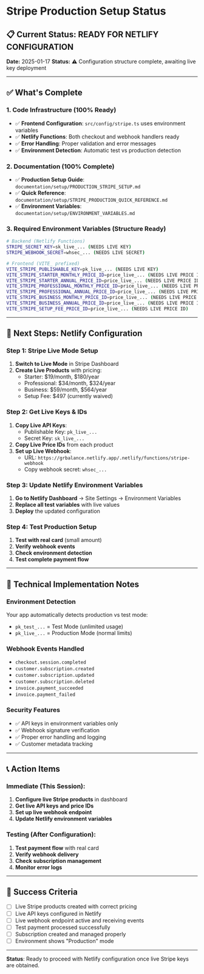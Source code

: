 # Stripe Production Setup Status

## 📋 Current Status: READY FOR NETLIFY CONFIGURATION
**Date:** 2025-01-17
**Status:** ⚠️ Configuration structure complete, awaiting live key deployment

---

## ✅ What's Complete

### 1. Code Infrastructure (100% Ready)
- ✅ **Frontend Configuration**: `src/config/stripe.ts` uses environment variables
- ✅ **Netlify Functions**: Both checkout and webhook handlers ready
- ✅ **Error Handling**: Proper validation and error messages
- ✅ **Environment Detection**: Automatic test vs production detection

### 2. Documentation (100% Complete)
- ✅ **Production Setup Guide**: `documentation/setup/PRODUCTION_STRIPE_SETUP.md`
- ✅ **Quick Reference**: `documentation/setup/STRIPE_PRODUCTION_QUICK_REFERENCE.md`
- ✅ **Environment Variables**: `documentation/setup/ENVIRONMENT_VARIABLES.md`

### 3. Required Environment Variables (Structure Ready)
```bash
# Backend (Netlify Functions)
STRIPE_SECRET_KEY=sk_live_... (NEEDS LIVE KEY)
STRIPE_WEBHOOK_SECRET=whsec_... (NEEDS LIVE SECRET)

# Frontend (VITE_ prefixed)
VITE_STRIPE_PUBLISHABLE_KEY=pk_live_... (NEEDS LIVE KEY)
VITE_STRIPE_STARTER_MONTHLY_PRICE_ID=price_live_... (NEEDS LIVE PRICE ID)
VITE_STRIPE_STARTER_ANNUAL_PRICE_ID=price_live_... (NEEDS LIVE PRICE ID)
VITE_STRIPE_PROFESSIONAL_MONTHLY_PRICE_ID=price_live_... (NEEDS LIVE PRICE ID)
VITE_STRIPE_PROFESSIONAL_ANNUAL_PRICE_ID=price_live_... (NEEDS LIVE PRICE ID)
VITE_STRIPE_BUSINESS_MONTHLY_PRICE_ID=price_live_... (NEEDS LIVE PRICE ID)
VITE_STRIPE_BUSINESS_ANNUAL_PRICE_ID=price_live_... (NEEDS LIVE PRICE ID)
VITE_STRIPE_SETUP_FEE_PRICE_ID=price_live_... (NEEDS LIVE PRICE ID)
```

---

## 🚀 Next Steps: Netlify Configuration

### Step 1: Stripe Live Mode Setup
1. **Switch to Live Mode** in Stripe Dashboard
2. **Create Live Products** with pricing:
   - Starter: $19/month, $180/year
   - Professional: $34/month, $324/year  
   - Business: $59/month, $564/year
   - Setup Fee: $497 (currently waived)

### Step 2: Get Live Keys & IDs
1. **Copy Live API Keys**:
   - Publishable Key: `pk_live_...`
   - Secret Key: `sk_live_...`
2. **Copy Live Price IDs** from each product
3. **Set up Live Webhook**:
   - URL: `https://grbalance.netlify.app/.netlify/functions/stripe-webhook`
   - Copy webhook secret: `whsec_...`

### Step 3: Update Netlify Environment Variables
1. **Go to Netlify Dashboard** → Site Settings → Environment Variables
2. **Replace all test variables** with live values
3. **Deploy** the updated configuration

### Step 4: Test Production Setup
1. **Test with real card** (small amount)
2. **Verify webhook events**
3. **Check environment detection**
4. **Test complete payment flow**

---

## 🔧 Technical Implementation Notes

### Environment Detection
Your app automatically detects production vs test mode:
- `pk_test_...` = Test Mode (unlimited usage)
- `pk_live_...` = Production Mode (normal limits)

### Webhook Events Handled
- `checkout.session.completed`
- `customer.subscription.created`
- `customer.subscription.updated` 
- `customer.subscription.deleted`
- `invoice.payment_succeeded`
- `invoice.payment_failed`

### Security Features
- ✅ API keys in environment variables only
- ✅ Webhook signature verification
- ✅ Proper error handling and logging
- ✅ Customer metadata tracking

---

## 📞 Action Items

### Immediate (This Session):
1. **Configure live Stripe products** in dashboard
2. **Get live API keys and price IDs**
3. **Set up live webhook endpoint**
4. **Update Netlify environment variables**

### Testing (After Configuration):
1. **Test payment flow** with real card
2. **Verify webhook delivery**
3. **Check subscription management**
4. **Monitor error logs**

---

## 🎯 Success Criteria

- [ ] Live Stripe products created with correct pricing
- [ ] Live API keys configured in Netlify
- [ ] Live webhook endpoint active and receiving events
- [ ] Test payment processed successfully
- [ ] Subscription created and managed properly
- [ ] Environment shows "Production" mode

---

**Status**: Ready to proceed with Netlify configuration once live Stripe keys are obtained. 